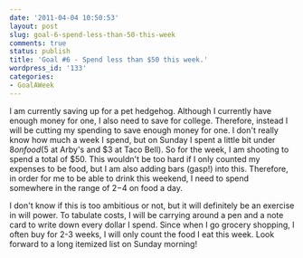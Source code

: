 ```yaml
---
date: '2011-04-04 10:50:53'
layout: post
slug: goal-6-spend-less-than-50-this-week
comments: true
status: publish
title: 'Goal #6 - Spend less than $50 this week.'
wordpress_id: '133'
categories:
- GoalAWeek
---
```


I am currently saving up for a pet hedgehog. Although I currently have enough money for one, I also need to save for college. Therefore, instead I will be cutting my spending to save enough money for one. I don't really know how much a week I spend, but on Sunday I spent a little bit under $8 on food ($5 at Arby's and $3 at Taco Bell). So for the week, I am shooting to spend a total of $50. This wouldn't be too hard if I only counted my expenses to be food, but I am also adding bars (gasp!) into this. Therefore, in order for me to be able to drink this weekend, I need to spend somewhere in the range of $2-$4 on food a day.

I don't know if this is too ambitious or not, but it will definitely be an exercise in will power. To tabulate costs, I will be carrying around a pen and a note card to write down every dollar I spend. Since when I go grocery shopping, I often buy for 2-3 weeks, I will only count the food I eat this week. Look forward to a long itemized list on Sunday morning!
